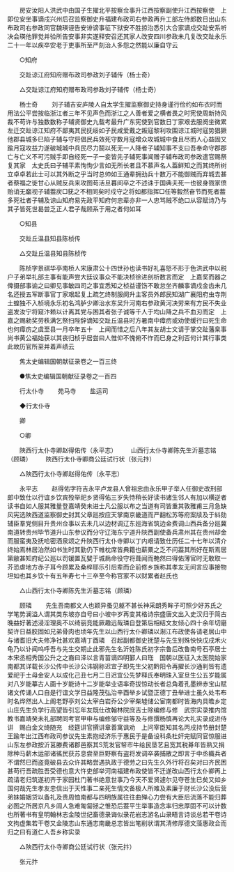 <!-- { "loadSidebar": true } -->
　　房安汝阳人洪武中由国子生擢北平按察佥事升江西按察副使升江西按察使　上即位安坐事谪戍兴州后召监察御史升福建布政司右参政再升工部左侍郎数日出山东布政司右参政同官魏瑛诬告安诽谤事征下狱安不胜掠治悉引大合家谪戍交趾安系听决会瑛他罪觉并验所告安事非实遂释安召还其家人改安四川参政未几复改交趾永乐二十一年以疾卒安老于吏事所至严刻治人多怨之然能以廉自守云 

　　○知府 

　　交趾谅江府知府赠布政司参政刘子辅传（杨士奇） 

　　△交趾谅江府知府赠布政司参政刘子辅传（杨士奇） 

　　杨士奇 
　　刘子辅吉安庐陵人自太学生擢监察御史持身谨行俭约如布衣时而用法公平尝按临浙江者三年不见声色而浙江之人善者爱之横者畏之时宪使周新持风裁不苟许与独数数称子辅贤御史九载考最升广东宪使到官数日丁家艰去服阕坐微累左迁交趾谅江知府不鄙夷其民抚绥如子民咸爱戴之叛寇黎利攻围谅江城时寇势猖獗他郡县城多巳陷子辅与守将倡民兵效死守数月寇增众攻城城中食且尽而人心益固又踰月寇攻益力遂破城城中兵民尽力鬪以死无一人降者子辅知事不支曰吾奉命守郡郡亡与亡义不可污贼手即自经死一子一妾皆先子辅死事闻赠子辅布政司参政遣官赐祭复其家　太史氏曰子辅平素恂恂少言如无所长者且不慕声名人葢鲜知之而其终所树立卓卓若此士可以其外断之乎当时总帅如王通辈拥劲兵十数万不能御贼而弃城去甚者蔡福之徙甘心从贼反兵来攻图苟活旦暮间卒之不述诛于国典夫死一也彼身戮家偾贻诮无竆视子辅葢炭□莸之不相同矣时戍守之将如都指挥□任等毅然奋节而死者葢多死社者子辅及谅山知府易先政平知府何忠辈亦非一人忠骂贼不绝口从容赋诗乃与其子皆死世曷尝乏正人君子哉顾系于用之者何如耳 

　　○知县 

　　交趾丘温县知县陈桢传 

　　△交趾丘温县知县陈桢传 

　　陈桢字景祺华亭南桥人宋康肃公十四世孙也读书好礼喜怒不形于色洪武中以税户子弟举礼部主事有能声尝大廷议事众不能决桢徐进剖析数言而定　上嘉奖而器之俾摄部事谕之曰卿见事敏四司之事宜悉知之桢益谨饬不敢怠坐齐麟事谪戍金齿未几名还授五军断事官丁家艰起复上疏乞终制服阕升主客员外郎民知湖广襄阳府虫寺荆土蝗独不入桢境永乐初名鸿胪少卿治水东吴升河南右参政黄河决劳来有方民不失业盗发汝宁将窥汴赖以计离其党与困其者张子诚等千人于均山降之兵不血刃而定　上嘉之赐勑奖劳秩满乞祭扫陛辞谪知交趾丘温县时方暑南中瘴疠或劝使缓行曰死生命也何瘴疠之虞至县一月卒年五十　上闻而惜之后八年其友胡士文请于掌交趾藩臬事尚书黄公福始获以其丧归桢乎居尝曰人惟仰不愧俯不怍而巳身之利否何计其行事类此故历官所至并着声绩云 

　　焦太史编辑国朝献征录卷之一百三终 

　　●焦太史编辑国朝献征录卷之一百四 

　　行太仆寺 
　　苑马寺 
　　盐运司 

　　◆行太仆寺 

　　卿 

　　○卿 

　　陜西行太仆寺卿赵得佑传（永平志） 
　　山西行太仆寺卿陈先生沂墓志铭（顾璘） 
　　陜西行太仆寺卿商公廷试行状（张元抃） 

　　△陜西行太仆寺卿赵得佑传（永平志） 

　　永平志 
　　赵得佑字符吉永平卢龙县人曾祖忠由永乐甲子举人任御史改刑部郎中致仕以行谊乡饮宾殁举祀乡贤得佑三岁失恃稍长好读书诸生邻人有加以横逆者读书自如人服其雅量登嘉靖癸未进士凡公服以布之当道有司皆重其敦雅甫三月急缺风宪选陜西道监察御史封其父章廵按应天掌南京畿道而严翻松苏等府案牍及于紏劾辅臣羣党侧目升贵州佥事以去未几以边材调辽东廵海省筑边金费调山西兵备分廵冀南道转贵州毕节道升山东参议而分守辽海东宁道升陜西副使备兵肃州其在贵州却金而服蛮夷及抚哈密酒泉颂之升陜西行太仆寺卿以丁内艰请致仕历任二十七年以清介终始焉林居泊然如书生时其勤仍下帷枕席皆典籍也薪粟之乏不问葢其所好在斯焉居第敝甚知府纪公廵以罚锾置瓦甓于城扄命役守将葺闻而艴然曰得佑薄官时无敢取一芥恐虐地方赤子耳今顾累及桑梓耶乐引后辈而企前修乡族称其孝友无间言应事接物坦如也其乡饮十有五年寿七十三卒至今称官家不以财累者赵氏也 

　　△山西行太仆寺卿陈先生沂墓志铭（顾璘） 

　　顾璘 
　　先生吾南都文人也颖异蚤见躯不甚长神采朗秀眸子可照少好苏氏之学笔势澜溢人谓其类东坡亦自号曰小坡中岁再变其格诗宗盛唐文出入史汉归于简古晚益好著述浸淫理奥不以绮丽竞能厥趣远哉璘自登第后相结文友倾心四十余年切磨契许日益胶固如兄弟骨肉也顷年先生以山西行太仆卿璘以淛江布政使各请老居山中与诸耆旧大夫修净社甚欢嘉靖丁酉璘　召起副都御史抚楚与先生别殊怏怏戊戌禾火龟乃以讣闻呜呼吾与先生交期止此邪先生名沂姓陈氏初字宗鲁后改鲁南号石亭居士本宋丞相秀国公升之之裔曰泽以言青苗谪四明鄞人曰珤　国朝以医征入太医院始家南都其详载长沙公传中长沙公讳钢称迟宜子即先生父初黔阳令再擢长沙通判皆有遗爱祀于土母金安人以成化己丑七月二日迟宜公先梦释氏奉明珠入室旦生公五岁能属对八岁能摹古人画十岁能诗十二岁能举业语率奇拔惊动长者总角着孔墨辨赤宝山赋诸文传诵人口自是行谊文学日益隆茂弘治辛酉举乡试暨正德丁丑举进士虽久处韦布时名烨然出人上阁老野亭刘公太宰白岩乔公少宰柴墟储公宦南都时皆海内具曕乡定山庄先生负学行高望皆引忘年友既仕改翰林院庶吉士除编修与修　武宗实录推内馆教书嘉靖癸未礼部聘同考官甲申与编修邹守益等及与修撰杨慎再论大礼实录成进侍讲　赐白金文绮随充　经筵讲官撰讲章善寓讽劝　上问宰臣知其名丙戌持节册封楚王踰年出江西布政司参议先生素抱经济乐于惠民于是备设科条杜奸完赋同官惊服进山东左参政按沂莒滕费诸郡邑察其S荒发官帑市牛给民垦艺且宽其税朞年皆熟又捐除种马薪木运部诸徭民获苏息尝至巨野察有盗将发调卒袭捕散之即言于中丞軄兵者不谓然巳而盗竟破县去众许其略尝遇执政于德劳之曰先生久外行将召矣对曰齐民困甚苟行吾疏胜吾受德也意大忤吏部举河南福建布政使皆不迁遂改山西行太仆卿再上疏请老归筑遂初齐于家园杜门著书绝意世事乃今天不爱贤遽尔见夺苍生巳矣又如乡国何哉先生孝友忠信出于天性事二亲死生情文备极人所难及素廉于财长沙公没后营弟妹婚姻贷以备礼及贵周恤南都与四明族属往往曲殚心力尝有大臣后流落不能归葬必图之所居京凡乡闾人急难匍匐拯之惟恐后葢平生举事造念率归忠厚固不可以计数也所著书有皇明翰林志金陵世纪畜德录诲似录花岩志游名山录晤言诗谈总若干卷诗文拘虚集若干卷又金陵志山东通志南畿总志皆出笔削状谓其清修厚德文藻惠政合而归之曰有道仁人吾乡称实录 

　　△陜西行太仆寺卿商公廷试行状（张元抃） 

　　张元抃 
